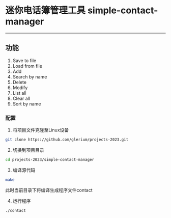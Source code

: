 # 迷你电话簿管理工具 simple-contact-manager

---

## 功能

1. Save to file
2. Load from file
3. Add
4. Search by name
5. Delete
6. Modify
7. List all
8. Clear all
9. Sort by name

### 配置

1. 将项目文件克隆至Linux设备

```bash
git clone https://github.com/glerium/projects-2023.git
```

2. 切换到项目目录

```bash
cd projects-2023/simple-contact-manager
```

3. 编译源代码

```bash
make
```

此时当前目录下将编译生成程序文件contact

4. 运行程序

```bash
./contact
```
